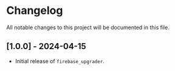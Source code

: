 # Changelog

All notable changes to this project will be documented in this file.

## [1.0.0] - 2024-04-15
- Initial release of `firebase_upgrader`.